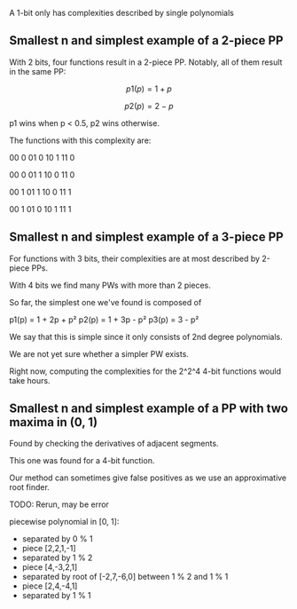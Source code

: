 
A 1-bit only has complexities described by single polynomials

## Smallest n and simplest example of a 2-piece PP

With 2 bits, four functions result in a 2-piece PP. Notably, all of them result in the same PP:

$$
p1(p) = 1 + p
$$

$$p2(p) = 2 - p$$

p1 wins when p < 0.5, p2 wins otherwise.

The functions with this complexity are:

00 0
01 0
10 1
11 0

00 0
01 1
10 0
11 0

00 1
01 1
10 0
11 1

00 1
01 0
10 1
11 1

## Smallest n and simplest example of a 3-piece PP

For functions with 3 bits, their complexities are at most described by 2-piece PPs.

With 4 bits we find many PWs with more than 2 pieces.

So far, the simplest one we've found is composed of

p1(p) = 1 + 2p + p²
p2(p) = 1 + 3p - p²
p3(p) = 3 - p²

We say that this is simple since it only consists of 2nd degree polynomials.

We are not yet sure whether a simpler PW exists.

Right now, computing the complexities for the 2^2^4 4-bit functions would take hours.

## Smallest n and simplest example of a PP with two maxima in (0, 1)

Found by checking the derivatives of adjacent segments.

This one was found for a 4-bit function.

Our method can sometimes give false positives as we use an approximative root finder.

TODO: Rerun, may be error

piecewise polynomial in [0, 1]:
+ separated by 0 % 1
+ piece [2,2,1,-1]
+ separated by 1 % 2
+ piece [4,-3,2,1]
+ separated by root of [-2,7,-6,0] between 1 % 2 and 1 % 1
+ piece [2,4,-4,1]
+ separated by 1 % 1
